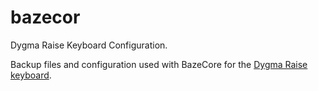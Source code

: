 # bazecor
Dygma Raise Keyboard Configuration.

Backup files and configuration used with BazeCore for the [Dygma Raise keyboard](https://github.com/Dygmalab/Bazecor).

